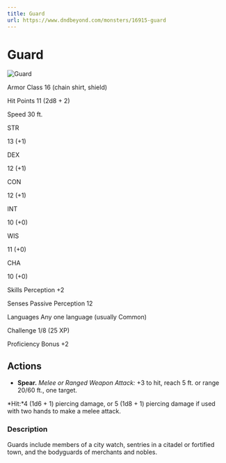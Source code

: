 ```yaml
---
title: Guard
url: https://www.dndbeyond.com/monsters/16915-guard
---
```


# Guard

![Guard](guard.png)

Armor Class
16
(chain shirt, shield)

Hit Points
11
(2d8 + 2)

Speed
30 ft.

STR

13
(+1)

DEX

12
(+1)

CON

12
(+1)

INT

10
(+0)

WIS

11
(+0)

CHA

10
(+0)

Skills
Perception +2

Senses
Passive Perception 12

Languages
Any one language (usually Common)

Challenge
1/8 (25 XP)

Proficiency Bonus
+2

## Actions

* **Spear.** *Melee or Ranged Weapon Attack:* +3 to hit, reach 5 ft. or range 20/60 ft., one target.

*Hit:*4 (1d6 + 1) piercing damage, or 5 (1d8 + 1) piercing damage if used with two hands to make a melee attack.

### Description

Guards include members of a city watch, sentries in a citadel or fortified town, and the bodyguards of merchants and nobles.